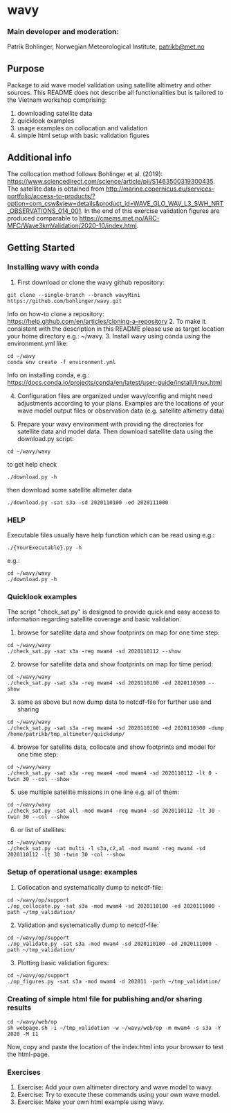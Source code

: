 # wavy

### Main developer and moderation:
Patrik Bohlinger, Norwegian Meteorological Institute, patrikb@met.no

## Purpose
Package to aid wave model validation using satellite altimetry and other sources. This README does not describe all functionalities but is tailored to the Vietnam workshop comprising:
1. downloading satellite data
2. quicklook examples
3. usage examples on collocation and validation
4. simple html setup with basic validation figures

## Additional info
The collocation method follows Bohlinger et al. (2019): https://www.sciencedirect.com/science/article/pii/S1463500319300435. The satellite data is obtained from http://marine.copernicus.eu/services-portfolio/access-to-products/?option=com_csw&view=details&product_id=WAVE_GLO_WAV_L3_SWH_NRT_OBSERVATIONS_014_001. In the end of this exercise validation figures are produced comparable to https://cmems.met.no/ARC-MFC/Wave3kmValidation/2020-10/index.html.

## Getting Started
### Installing wavy with conda
1. First download or clone the wavy github repository: 
```
git clone --single-branch --branch wavyMini https://github.com/bohlinger/wavy.git
```
Info on how-to clone a repository:
https://help.github.com/en/articles/cloning-a-repository
2. To make it consistent with the description in this README please use as target location your home directory e.g.: ~/wavy.
3. Install wavy using conda using the environment.yml like:
```
cd ~/wavy
conda env create -f environment.yml
```
Info on installing conda, e.g.:
https://docs.conda.io/projects/conda/en/latest/user-guide/install/linux.html

4. Configuration files are organized under wavy/config and might need adjustments according to your plans. Examples are the locations of your wave model output files or observation data (e.g. satellite altimetry data)

5. Prepare your wavy environment with providing the directories for satellite data and model data. Then download satellite data using the download.py script:
```
cd ~/wavy/wavy
```

to get help check
```
./download.py -h
```
then download some satellite altimeter data
```
./download.py -sat s3a -sd 2020110100 -ed 2020111000
```

### HELP
Executable files usually have help function which can be read using e.g.:
```
./{YourExecutable}.py -h
```

e.g.:
```
cd ~/wavy/wavy
./download.py -h
```
### Quicklook examples
The script "check_sat.py" is designed to provide quick and easy access to information regarding satellite coverage and basic validation. 
1. browse for satellite data and show footprints on map for one time step:
```
cd ~/wavy/wavy
./check_sat.py -sat s3a -reg mwam4 -sd 2020110112 --show
```
2. browse for satellite data and show footprints on map for time period:
```
cd ~/wavy/wavy
./check_sat.py -sat s3a -reg mwam4 -sd 2020110100 -ed 2020110300 --show
```
3. same as above but now dump data to netcdf-file for further use and sharing
```
cd ~/wavy/wavy
./check_sat.py -sat s3a -reg mwam4 -sd 2020110100 -ed 2020110300 -dump /home/patrikb/tmp_altimeter/quickdump/
```
4. browse for satellite data, collocate and show footprints and model for one time step:
```
cd ~/wavy/wavy
./check_sat.py -sat s3a -reg mwam4 -mod mwam4 -sd 2020110112 -lt 0 -twin 30 --col --show
```
5. use multiple satellite missions in one line e.g. all of them:
```
cd ~/wavy/wavy
./check_sat.py -sat all -mod mwam4 -reg mwam4 -sd 2020110112 -lt 30 -twin 30 --col --show
```
6. or list of stellites:
```
cd ~/wavy/wavy
./check_sat.py -sat multi -l s3a,c2,al -mod mwam4 -reg mwam4 -sd 2020110112 -lt 30 -twin 30 -col --show
```

### Setup of operational usage: examples
1. Collocation and systematically dump to netcdf-file:
```
cd ~/wavy/op/support
./op_collocate.py -sat s3a -mod mwam4 -sd 2020110100 -ed 2020111000 -path ~/tmp_validation/
```
2. Validation and systematically dump to netcdf-file:
```
cd ~/wavy/op/support
./op_validate.py -sat s3a -mod mwam4 -sd 2020110100 -ed 2020111000 -path ~/tmp_validation/
```
3. Plotting basic validation figures:
```
cd ~/wavy/op/support
./op_figures.py -sat s3a -mod mwam4 -d 202011 -path ~/tmp_validation/
```
### Creating of simple html file for publishing and/or sharing results
```
cd ~/wavy/web/op
sh webpage.sh -i ~/tmp_validation -w ~/wavy/web/op -m mwam4 -s s3a -Y 2020 -M 11
```
Now, copy and paste the location of the index.html into your browser to test the html-page.

### Exercises
1. Exercise:
Add your own altimeter directory and wave model to wavy.
2. Exercise:
Try to execute these commands using your own wave model.
3. Exercise:
Make your own html example using wavy.
